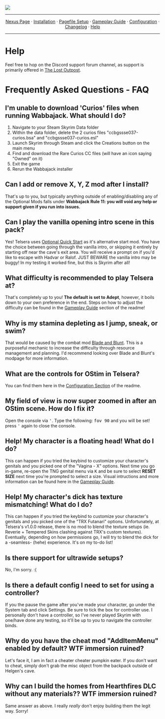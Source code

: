 <img src="https://i.imgur.com/kW90Y5Y.png" target="_blank">

---

<p align="center">
  <a href="https://www.nexusmods.com/skyrimspecialedition/mods/149944">Nexus Page</a> ·
  <a href="README.md">Installation</a> ·
  <a href="PAGEFILE.md">Pagefile Setup</a> ·
  <a href="GAMEPLAY.md">Gameplay Guide</a> ·
  <a href="CONFIGURATION.md">Configuration</a> ·
  <a href="CHANGELOG.md">Changelog</a> ·
  <a href="HELP.md">Help</a>
</p>

---

# Help

Feel free to hop on the Discord support forum channel, as support is primarily offered in [The Lost Outpost](https://discord.gg/WF66mMu).

# Frequently Asked Questions - FAQ

## I'm unable to download 'Curios' files when running Wabbajack. What should I do?

1. Navigate to your Steam Skyrim Data folder
2. Within the data folder, delete the 2 curios files "ccbgssse037-curios.bsa" and "ccbgssse037-curios.esl"
3. Launch Skyrim through Steam and click the Creations button on the main menu
4. Find and download the Rare Curios CC files (will have an icon saying "Owned" on it)
5. Exit the game
6. Rerun the Wabbajack installer

## Can I add or remove X, Y, Z mod after I install?

That's up to you, but typically anything outside of enabling/disabling any of the Optional Mods falls under **Wabbajack Rule 11: you will void any help or support given if you run into issues.**

## Can I play the vanilla opening intro scene in this pack?

Yes! Telsera uses <a href="https://www.nexusmods.com/skyrimspecialedition/mods/63953">Optional Quick Start</a> as it's alternative start mod. You have the choice between going through the vanilla intro, or skipping it entirely by starting off near the cave's exit area. You will receive a prompt on if you'd like to escape with Hadvar or Ralof. JUST BEWARE the vanilla intro may be buggy! In my testing it worked fine, but this is Skyrim after all!

## What difficulty is recommended to play Telsera at?

That's completely up to you! **The default is set to Adept**, however, it boils down to your own preference in the end. Steps on how to adjust the difficulty can be found in the <a href="https://github.com/Lost-Outpost/Telsera/blob/main/GAMEPLAY.md#difficulty-and-survival-mode">Gameplay Guide</a> section of the readme!

## Why is my stamina depleting as I jump, sneak, or swim?

That would be caused by the combat mod <a href="https://www.nexusmods.com/skyrimspecialedition/mods/34549">Blade and Blunt</a>. This is a purposeful mechanic to increase the difficulty through resource management and planning. I'd recommend looking over Blade and Blunt's modpage for more information.

## What are the controls for OStim in Telsera?

You can find them here in the <a href="https://github.com/Lost-Outpost/Telsera/blob/main/CONFIGURATION.md#OStim-Standalone">Configuration Section</a> of the readme.

## My field of view is now super zoomed in after an OStim scene. How do I fix it?

Open the console via <kbd>'</kbd>. Type the following: <kbd>fov 90</kbd> and you will be set! press <kbd>'</kbd> again to close the console.

## Help! My character is a floating head! What do I do?

This can happen if you tried the keybind to customize your character's genitals and you picked one of the "Vagina - X" options. Next time you go in-game, re-open the TNG genital menu via <kbd>K</kbd> and be sure to select **RESET SIZE** next time you're prompted to select a size. Visual intructions and more information can be found here in the <a href="https://github.com/Lost-Outpost/Telsera/blob/main/GAMEPLAY.md#tng-customization">Gameplay Guide</a>.

## Help! My character's dick has texture mismatching! What do I do?

This can happen if you tried the keybind to customize your character's genitals and you picked one of the "TRX Futanari" options. Unfortunately, at Telsera's v1.0.0 release, there is no mod to blend the texture setups (ie. Reverie + Tempered Skins clashing against TRX's custom textures). Eventually, depending on how permissions go, I will try to blend the dick for a -seamless- (hehe) experience. It's on my to-do list!

## Is there support for ultrawide setups?

No, I'm sorry. :(

## Is there a default config I need to set for using a controller?

If you the pause the game after you've made your character, go under the System tab and click Settings. Be sure to tick the box for controller use. I personally don't have a controller, so I've never played Skyrim with one/have done any testing, so it'll be up to you to navigate the controller binds.

## Why do you have the cheat mod "AddItemMenu" enabled by default? WTF immersion ruined?

Let's face it, I am in fact a cheater cheater pumpkin eater. If you don't want to cheat, simply don't grab the misc object from the backpack outside of Helgen's cave.

## Why can I build the homes from Hearthfires DLC without any materials?? WTF immersion ruined?

Same answer as above. I really *really* don't enjoy building them the legit way. Sorry!

